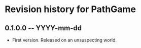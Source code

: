 # Revision history for PathGame

## 0.1.0.0  -- YYYY-mm-dd

* First version. Released on an unsuspecting world.
